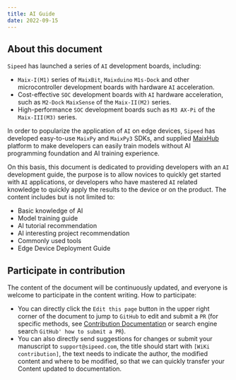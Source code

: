 ```yaml
---
title: AI Guide
date: 2022-09-15
---
```



## About this document

`Sipeed` has launched a series of `AI` development boards, including:
* `Maix-I(M1)` series of `MaixBit`, `Maixduino` `M1s-Dock` and other microcontroller development boards with hardware `AI` acceleration.
* Cost-effective `SOC` development boards with `AI` hardware acceleration, such as `M2-Dock` `MaixSense` of the `Maix-II(M2)` series.
* High-performance `SOC` development boards such as `M3 AX-Pi` of the `Maix-III(M3)` series.

In order to popularize the application of `AI` on edge devices, `Sipeed` has developed easy-to-use `MaixPy` and `MaixPy3` SDKs, and supplied [MaixHub](https://maixhub.com/) platform to make developers can easily train models without AI programming foundation and AI training experience.

On this basis, this document is dedicated to providing developers with an `AI` development guide, the purpose is to allow novices to quickly get started with `AI` applications, or developers who have mastered `AI` related knowledge to quickly apply the results to the device or on the product.
The content includes but is not limited to:
* Basic knowledge of AI
* Model training guide
* AI tutorial recommendation
* AI interesting project recommendation
* Commonly used tools
* Edge Device Deployment Guide


## Participate in contribution

The content of the document will be continuously updated, and everyone is welcome to participate in the content writing. How to participate:

* You can directly click the `Edit this page` button in the upper right corner of the document to jump to `GitHub` to edit and submit a `PR` (for specific methods, see [Contribution Documentation](/share_docs/zh/) or search engine search `GitHub' how to submit a PR`).
* You can also directly send suggestions for changes or submit your manuscript to `support@sipeed.com`, the title should start with `[WiKi contribution]`, the text needs to indicate the author, the modified content and where to be modified, so that we can quickly transfer your Content updated to documentation.